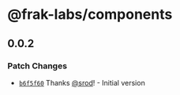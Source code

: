 # @frak-labs/components

## 0.0.2

### Patch Changes

- [`b6f5f60`](https://github.com/frak-id/wallet/commit/b6f5f606a11512d8ebb6008d8315cef235275b11) Thanks [@srod](https://github.com/srod)! - Initial version

